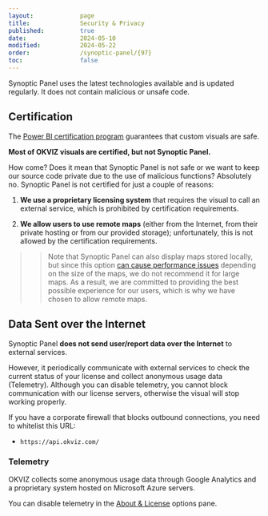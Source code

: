 ```yaml
---
layout:             page
title:              Security & Privacy
published:          true
date:               2024-05-10
modified:           2024-05-22
order:              /synoptic-panel/{97}
toc:                false
---
```

Synoptic Panel uses the latest technologies available and is updated regularly. It does not contain malicious or unsafe code.

## Certification

The [Power BI certification program](../get-started/certification.md) guarantees that custom visuals are safe.

**Most of OKVIZ visuals are certified, but not Synoptic Panel.**

How come? Does it mean that Synoptic Panel is not safe or we want to keep our source code private due to the use of malicious functions? Absolutely no. Synoptic Panel is not certified for just a couple of reasons:

1. **We use a proprietary licensing system** that requires the visual to call an external service, which is prohibited by certification requirements.

2. **We allow users to use remote maps** (either from the Internet, from their private hosting or from our provided storage); unfortunately, this is not allowed by the certification requirements. 

>> Note that Synoptic Panel can also display maps stored locally, but since this option [can cause performance issues](./concepts/limitations.md) depending on the size of the maps, we do not recommend it for large maps. As a result, we are committed to providing the best possible experience for our users, which is why we have chosen to allow remote maps.

## Data Sent over the Internet

Synoptic Panel **does not send user/report data over the Internet** to external services.

However, it periodically communicate with external services to check the current status of your license and collect anonymous usage data (Telemetry). Although you can disable telemetry, you cannot block communication with our license servers, otherwise the visual will stop working properly.

If you have a corporate firewall that blocks outbound connections, you need to whitelist this URL:

- `https://api.okviz.com/`

### Telemetry

OKVIZ collects some anonymous usage data through Google Analytics and a proprietary system hosted on Microsoft Azure servers.

You can disable telemetry in the [About & License](options/about/send-telemetry.md) options pane.